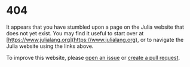 # 404

 It appears that you have stumbled upon a page on the Julia website that does not yet exist. You may find it useful to start over at [https://www.julialang.org](https://www.julialang.org), or to navigate the Julia website using the links above.

To improve this website, please [open an issue](https://github.com/julialang/www.julialang.org/issues) or [create a pull request](https://github.com/julialang/www.julialang.org/pulls).
